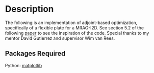 # Description

The following is an implementation of adjoint-based optimization, specifically of a flexible plate for a MRAG-I2D. 
See section 5.2 of the following [paper](https://www.researchgate.net/publication/305342885_Using_adjoint-based_optimization_to_study_kinematics_and_deformation_of_flapping_wings) to see the inspiration of the code. Special thanks to my mentor David Gutierrez and supervisor Wim van Rees.



## Packages Required
Python: [matplotlib](https://matplotlib.org/)
